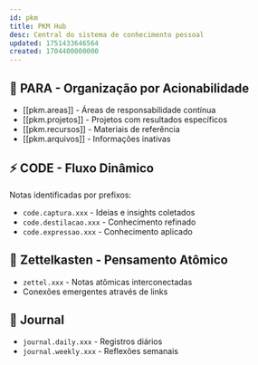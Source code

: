 ```yaml
---
id: pkm
title: PKM Hub
desc: Central do sistema de conhecimento pessoal
updated: 1751433646564
created: 1704400000000
---
```


## 📂 PARA - Organização por Acionabilidade

- [[pkm.areas]] - Áreas de responsabilidade contínua
- [[pkm.projetos]] - Projetos com resultados específicos
- [[pkm.recursos]] - Materiais de referência
- [[pkm.arquivos]] - Informações inativas

## ⚡ CODE - Fluxo Dinâmico

Notas identificadas por prefixos:

- `code.captura.xxx` - Ideias e insights coletados
- `code.destilacao.xxx` - Conhecimento refinado
- `code.expressao.xxx` - Conhecimento aplicado

## 🧠 Zettelkasten - Pensamento Atômico

- `zettel.xxx` - Notas atômicas interconectadas
- Conexões emergentes através de links

## 📅 Journal

- `journal.daily.xxx` - Registros diários
- `journal.weekly.xxx` - Reflexões semanais

